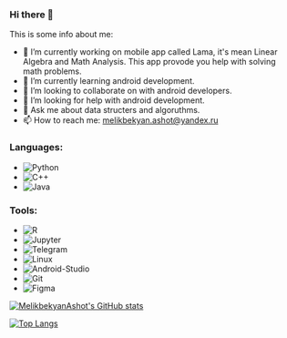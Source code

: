 ### Hi there 👋

This is some info about me:

- 🔭 I’m currently working on mobile app called Lama, it's mean Linear Algebra and Math Analysis. This app provode you help with solving math problems.
- 🌱 I’m currently learning android development.
- 👯 I’m looking to collaborate on with android developers.
- 🤔 I’m looking for help with android development.
- 💬 Ask me about data structers and algoruthms.
- 📫 How to reach me: melikbekyan.ashot@yandex.ru

### Languages:

- ![Python](https://img.shields.io/badge/-Python-FFCC22?style=for-the-badge&logo=python)
- ![C++](https://img.shields.io/badge/-C++-00599C?style=for-the-badge&logo=c%2b%2b)  
- ![Java](https://img.shields.io/badge/-Java-red?style=for-the-badge&logo=java)

### Tools:
- ![R](https://img.shields.io/badge/-RStudio-white?style=for-the-badge&logo=rstudio)
- ![Jupyter](https://img.shields.io/badge/-Jupyter-white?style=for-the-badge&logo=jupyter)
- ![Telegram](https://img.shields.io/badge/-Telegram-26A5E4?style=for-the-badge&logo=telegram)  
- ![Linux](https://img.shields.io/badge/-Linux-white?style=for-the-badge&logo=linux)
- ![Android-Studio](https://img.shields.io/badge/-Android_Studio-white?style=for-the-badge&logo=Android-Studio)
- ![Git](https://img.shields.io/badge/-Git-white?style=for-the-badge&logo=git)
- ![Figma](https://img.shields.io/badge/-Figma-white?style=for-the-badge&logo=Figma)

[![MelikbekyanAshot's GitHub stats](https://github-readme-stats.vercel.app/api?username=MelikbekyanAshot&show_icons=true)](https://github.com/MelikbekyanAshot/github-readme-stats)

[![Top Langs](https://github-readme-stats.vercel.app/api/top-langs/?username=MelikbekyanAshot&langs_count=8)](https://github.com/MelikbekyanAshot/github-readme-stats)
